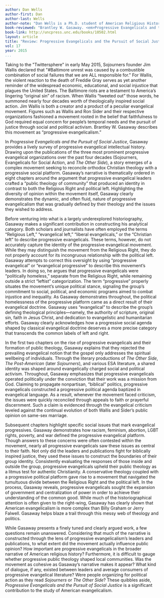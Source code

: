 ```yaml
---
author: Dan Wells
author-first: Dan
author-last: Wells
author-note: "Dan Wells is a Ph.D. student of American Religious History at Florida State University."
book-reviewed: "Brantley W. Gasaway. <em>Progressive Evangelicals and the Pursuit of Social Justice</em>. Chapel Hill, N.C.: The University of North Carolina Press, 2014. xii + 324. ISBN 978-1-4696-1772-5."
book-link: http://uncpress.unc.edu/books/10502.html
layout: article
title: "Review: Progressive Evangelicals and the Pursuit of Social Justice"
vol: 17
year: 2015
...
```


Taking to the "Twittersphere" in early May 2015, Sojourners founder Jim Wallis declared that "#Baltimore unrest was caused by a combustible combination of social failures that we are ALL responsible for." For Wallis, the violent reaction to the death of Freddie Gray serves as yet another reminder of the widespread economic, educational, and social injustice that plagues the United States.  The Baltimore riots are a testament to America’s lingering “original sin” of racism.  When Wallis “tweeted out” those words, he summoned nearly four decades worth of theologically inspired social action.  Jim Wallis is both a creator and a product of a peculiar evangelical movement.  Figures such as Wallis and Ron Sider and their respective organizations fashioned a movement rooted in the belief that faithfulness to God required equal concern for people’s temporal needs and the pursuit of justice through social and political activism. Brantley W. Gasaway describes this movement as “progressive evangelicalism.”

In *Progressive Evangelicals and the Pursuit of Social Justice*, Gasaway provides a lively survey of progressive evangelical intellectual history.  Drawing upon the publications of the three most prominent progressive evangelical organizations over the past four decades (Sojourners, Evangelicals for Social Action, and *The Other Side*), a story emerges of a complex movement seeking to reconcile orthodox Christian theology with a progressive social platform.  Gasaway’s narrative is thematically ordered in eight chapters around the argument that progressive evangelical leaders crafted a “public theology of community” that produced an identity in contrast to both the Religious Right and political left.   Highlighting the diversity of opinion within the movement itself, Gasaway clearly demonstrates the dynamic, and often fluid, nature of progressive evangelicalism that was gradually defined by their theology and the issues they wished to address.

Before venturing into what is a largely underexplored historiography, Gasaway makes a significant contribution in constructing his analytical category.  Both scholars and journalists have often employed the terms “Religious Left,” “evangelical left,” “liberal evangelicals,” or the “Christian left” to describe progressive evangelicals. These terms, however, do not accurately capture the identity of the progressive evangelical movement.  While they may distinguish the movement from the Religious Right, they do not properly account for its incongruous relationship with the political left. Gasaway attempts to correct this oversight by using “progressive evangelical” or “evangelical progressive” to describe this movement’s leaders.  In doing so, he argues that progressive evangelicals were “politically homeless,” separate from the Religious Right, while remaining outside a strict “leftist” categorization.  The term “progressive” properly situates the movement’s unique political stance, signaling the group’s commitment to social, political, and economic programs aimed to combat injustice and inequality. As Gasaway demonstrates throughout, the political homelessness of the progressive platform came as a direct result of their evangelical doctrine.  Gasaway uses “evangelical” to describe the group’s defining theological principles—namely, the authority of scripture, original sin, faith in Jesus Christ, and dedication to evangelistic and humanitarian efforts.  Gasaway clearly acknowledges how a progressive social agenda shaped by classical evangelical doctrine deserves a more precise category that transcends the common labels of left and right.

In the first two chapters on the rise of progressive evangelicals and their formation of public theology, Gasaway explains that they rejected the prevailing evangelical notion that the gospel only addresses the spiritual wellbeing of individuals. Through the literary productions of *The Other Side*, *The Post-American* (later *Sojourners*), and various ESA literature, a shared identity was shaped around evangelically charged social and political activism.  Throughout, Gasaway emphasizes that progressive evangelicals operated politically under the conviction that their work was a mission from God.  Claiming to propagate nonpartisan, “biblical” politics, progressive evangelicals constructed a progressive political agenda baptized in evangelical language.  As a result, whenever the movement faced criticism, the issues were quickly reconciled through appeals to faith or prayerful discernment.  Such a claim is evidenced through the evangelical criticism leveled against the continual evolution of both Wallis and Sider’s public opinion on same-sex marriage.

Subsequent chapters highlight specific social issues that mark evangelical progressives.  Gasaway demonstrates how racism, feminism, abortion, LGBT rights, poverty, and war defined the progressive evangelical platform.  Though answers to these concerns were often contested within the movement, nearly all progressive evangelicals saw these issues as central to their faith.  Not only did the leaders and publications fight for biblically inspired justice, they used these issues to construct the boundaries of their group identity.   Consistently evaluating the responses of those inside and outside the group, progressive evangelicals upheld their public theology as a litmus test for authentic Christianity.  A conservative theology coupled with a progressive political platform gave rise to a movement that navigated the tumultuous divide between the Religious Right and the political left.  In the process, Gasaway reveals, progressive evangelicals sought the expansion of government and centralization of power in order to achieve their understanding of the common good.  While much of the historiographical attention is often given to the right-wing, Gasaway has clearly shown that American evangelicalism is more complex than Billy Graham or Jerry Falwell.  Gasaway helps blaze a trail through this messy web of theology and politics.

While Gasaway presents a finely tuned and clearly argued work, a few questions remain unanswered. Considering that much of the narrative is constructed through the lens of progressive evangelicalism’s leaders and publications, to what extent did the movement actually influence public opinion?  How important are progressive evangelicals in the broader narrative of American religious history? Furthermore, it is difficult to gauge whether progressive public theology shaped local communities. Was the movement as cohesive as Gasaway’s narrative makes it appear?  What kind of dialogue, if any, existed between leaders and average consumers of progressive evangelical literature? Were people organizing for political action as they read *Sojourners* or *The Other Side*? These quibbles aside, *Progressive Evangelicals and the Pursuit of Social Justice* is a significant contribution to the study of American evangelicalism.
